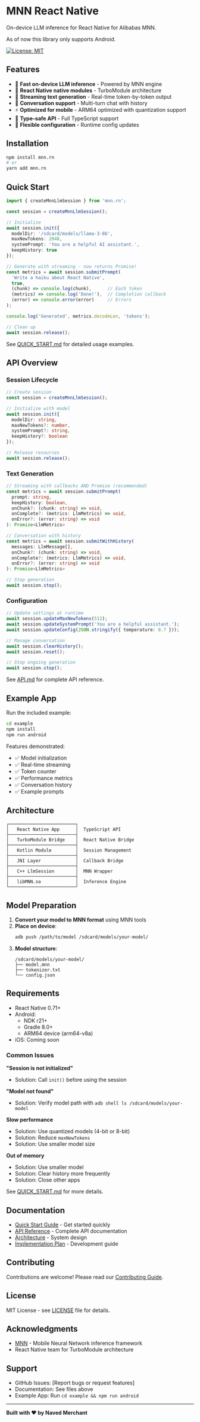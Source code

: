 # MNN React Native

On-device LLM inference for React Native for Alibabas MNN.

As of now this library only supports Android.

[![License: MIT](https://img.shields.io/badge/License-MIT-yellow.svg)](https://opensource.org/licenses/MIT)

## Features

- 🚀 **Fast on-device LLM inference** - Powered by MNN engine
- 📱 **React Native native modules** - TurboModule architecture
- 🔄 **Streaming text generation** - Real-time token-by-token output
- 💬 **Conversation support** - Multi-turn chat with history
- ⚡ **Optimized for mobile** - ARM64 optimized with quantization support
- 🎯 **Type-safe API** - Full TypeScript support
- 🔧 **Flexible configuration** - Runtime config updates

## Installation

```bash
npm install mnn.rn
# or
yarn add mnn.rn
```

## Quick Start

```typescript
import { createMnnLlmSession } from 'mnn.rn';

const session = createMnnLlmSession();

// Initialize
await session.init({
  modelDir: '/sdcard/models/llama-3-8b',
  maxNewTokens: 2048,
  systemPrompt: 'You are a helpful AI assistant.',
  keepHistory: true
});

// Generate with streaming - now returns Promise!
const metrics = await session.submitPrompt(
  'Write a haiku about React Native',
  true,
  (chunk) => console.log(chunk),      // Each token
  (metrics) => console.log('Done!'),  // Completion callback
  (error) => console.error(error)     // Errors
);

console.log('Generated', metrics.decodeLen, 'tokens');

// Clean up
await session.release();
```

See [QUICK_START.md](./QUICK_START.md) for detailed usage examples.

## API Overview

### Session Lifecycle

```typescript
// Create session
const session = createMnnLlmSession();

// Initialize with model
await session.init({
  modelDir: string,
  maxNewTokens?: number,
  systemPrompt?: string,
  keepHistory?: boolean
});

// Release resources
await session.release();
```

### Text Generation

```typescript
// Streaming with callbacks AND Promise (recommended)
const metrics = await session.submitPrompt(
  prompt: string,
  keepHistory: boolean,
  onChunk?: (chunk: string) => void,
  onComplete?: (metrics: LlmMetrics) => void,
  onError?: (error: string) => void
): Promise<LlmMetrics>

// Conversation with history
const metrics = await session.submitWithHistory(
  messages: LlmMessage[],
  onChunk?: (chunk: string) => void,
  onComplete?: (metrics: LlmMetrics) => void,
  onError?: (error: string) => void
): Promise<LlmMetrics>

// Stop generation
await session.stop();
```

### Configuration

```typescript
// Update settings at runtime
await session.updateMaxNewTokens(512);
await session.updateSystemPrompt('You are a helpful assistant.');
await session.updateConfig(JSON.stringify({ temperature: 0.7 }));

// Manage conversation
await session.clearHistory();
await session.reset();

// Stop ongoing generation
await session.stop();
```

See [API.md](./API.md) for complete API reference.

## Example App

Run the included example:

```bash
cd example
npm install
npm run android
```

Features demonstrated:
- ✅ Model initialization
- ✅ Real-time streaming
- ✅ Token counter
- ✅ Performance metrics
- ✅ Conversation history
- ✅ Example prompts

## Architecture

```
┌─────────────────────────┐
│   React Native App      │  TypeScript API
├─────────────────────────┤
│   TurboModule Bridge    │  React Native Bridge
├─────────────────────────┤
│   Kotlin Module         │  Session Management
├─────────────────────────┤
│   JNI Layer             │  Callback Bridge
├─────────────────────────┤
│   C++ LlmSession        │  MNN Wrapper
├─────────────────────────┤
│   libMNN.so             │  Inference Engine
└─────────────────────────┘
```

## Model Preparation

1. **Convert your model to MNN format** using MNN tools
2. **Place on device**:
   ```bash
   adb push /path/to/model /sdcard/models/your-model/
   ```
3. **Model structure**:
   ```
   /sdcard/models/your-model/
   ├── model.mnn
   ├── tokenizer.txt
   └── config.json
   ```

## Requirements

- React Native 0.71+
- Android:
  - NDK r21+
  - Gradle 8.0+
  - ARM64 device (arm64-v8a)
- iOS: Coming soon

### Common Issues

**"Session is not initialized"**
- Solution: Call `init()` before using the session

**"Model not found"**
- Solution: Verify model path with `adb shell ls /sdcard/models/your-model`

**Slow performance**
- Solution: Use quantized models (4-bit or 8-bit)
- Solution: Reduce `maxNewTokens`
- Solution: Use smaller model size

**Out of memory**
- Solution: Use smaller model
- Solution: Clear history more frequently
- Solution: Close other apps

See [QUICK_START.md](./QUICK_START.md#troubleshooting) for more details.

## Documentation

- [Quick Start Guide](./QUICK_START.md) - Get started quickly
- [API Reference](./API.md) - Complete API documentation
- [Architecture](./ARCHITECTURE_FINAL.md) - System design
- [Implementation Plan](./IMPLEMENTATION_PLAN.md) - Development guide

## Contributing

Contributions are welcome! Please read our [Contributing Guide](./CONTRIBUTING.md).

## License

MIT License - see [LICENSE](./LICENSE) file for details.

## Acknowledgments

- [MNN](https://github.com/alibaba/MNN) - Mobile Neural Network inference framework
- React Native team for TurboModule architecture

## Support

- GitHub Issues: [Report bugs or request features]
- Documentation: See files above
- Example App: Run `cd example && npm run android`

---

**Built with ❤️ by Naved Merchant**
